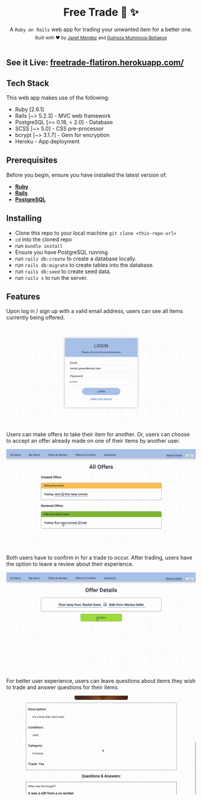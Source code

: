 <h1 align="center">Free Trade 🔁 ✨ </h1>

<div align="center">
  A <code>Ruby on Rails</code> web app for trading your unwanted item for a better one.
</div>

<div align="center">
  <sub>Built with ❤︎ by
  <a href="https://github.com/janetmndz">Janet Mendez</a> and
  <a href="https://github.com/Gulnoz">
    Gulnoza Muminova-Boltaeva
  </a>
</div>

<br />

## See it Live: [freetrade-flatiron.herokuapp.com/](http://freetrade-flatiron.herokuapp.com)

## Tech Stack
This web app makes use of the following:
- Ruby [2.6.1]
- Rails [~> 5.2.3] - MVC web framework
- PostgreSQL [>= 0.18, < 2.0] - Database  
- SCSS [~> 5.0] - CSS pre-processor
- bcrypt [~> 3.1.7] - Gem for encryption
- Heroku - App deployment 

## Prerequisites
Before you begin, ensure you have installed the latest version of:

- [**Ruby**](https://www.ruby-lang.org/en/)
- [**Rails**](https://rubyonrails.org/)
- [**PostgreSQL**](https://www.postgresql.org/)

## Installing
- Clone this repo to your local machine `git clone <this-repo-url>`
- `cd` into the cloned repo
- run `bundle install`
- Ensure you have PostgreSQL running
- run `rails db:create` to create a database locally.
- run `rails db:migrate` to create tables into the database.
- run `rails db:seed` to create seed data.
- run `rails s` to run the server. 

## Features

Upon log in / sign up with a valid email address, users can see all items currently being offered.

<img src="./assets/login.gif"
     alt="showing FreeTrade's dashboard upon login of items being offered"
     style="max-height: 100%" />

Users can make offers to take their item for another. Or, users can choose to accept an offer already made on one of their items by another user.

<img src="./assets/accepting.gif"
     alt="showing accepting an offer from another user"
     style="max-height: 100%" />

Both users have to confirm in for a trade to occur. After trading, users have the option to leave a review about their experience. 

<img src="./assets/confirming.gif"
     alt="showing confirming an offer and the review dialog after confirmation"
     style="max-height: 100%" />

For better user experience, users can leave questions about items they wish to trade and answer questions for their items.

<img src="./assets/question.gif"
     alt="showing confirming an offer and the review dialog after confirmation"
     style="max-height: 100%" />
